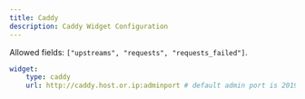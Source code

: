 ```yaml
---
title: Caddy
description: Caddy Widget Configuration
---
```


Allowed fields: `["upstreams", "requests", "requests_failed"]`.

```yaml
widget:
    type: caddy
    url: http://caddy.host.or.ip:adminport # default admin port is 2019
```
